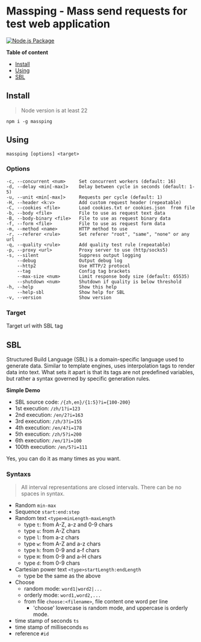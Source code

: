 # Massping - Mass send requests for test web application
[![Node.js Package](https://github.com/mokafish/massping/actions/workflows/npm-publish.yml/badge.svg)](https://github.com/mokafish/massping/actions/workflows/npm-publish.yml)

**Table of content**
 - [Install](#Install)
 - [Using](#Using)
 - [SBL](#SBL)

## Install

> Node version is at least 22

```shell
npm i -g massping
```

## Using

```
massping [options] <target>
```

### Options

```
-c, --concurrent <num>     Set concurrent workers (default: 16)
-d, --delay <min[-max]>    Delay between cycle in seconds (default: 1-5)
-u, --unit <min[-max]>     Requests per cycle (default: 1)
-H, --header <k:v>         Add custom request header (repeatable)
-C, --cookies <file>       Load cookies.txt or cookies.json  from file
-b, --body <file>          File to use as request text data
-B, --body-binary <file>   File to use as request binary data
-f, --form <file>          File to use as request form data
-m, --method <name>        HTTP method to use 
-r, --referer <rule>       Set referer "root", "same", "none" or any url
-q, --quality <rule>       Add quality test rule (repeatable)
-p, --proxy <url>          Proxy server to use (http/socks5)
-s, --silent               Suppress output logging
    --debug                Output debug log
    --http2                Use HTTP/2 protocol
    --tag                  Config tag brackets
    --max-size <num>       Limit response body size (default: 65535)
    --shutdown <num>       Shutdown if quality is below threshold
-h, --help                 Show this help
    --help-sbl             Show help for SBL
-v, --version              Show version
```

### Target
Target url with SBL tag

## SBL
Structured Build Language (SBL) is a domain-specific language used to generate data. Similar to template engines, uses interpolation tags to render data into text. What sets it apart is that its tags are not predefined variables, but rather a syntax governed by specific generation rules.

**Simple Demo**
* SBL source code:  `/{zh,en}/{1:5}?i={100-200}`
* 1st execution: `/zh/1?i=123`
* 2nd execution: `/en/2?i=163`
* 3rd execution: `/zh/3?i=155`
* 4th execution: `/en/4?i=178`
* 5th execution: `/zh/5?i=200`
* 6th execution: `/en/1?i=100`
* 100th execution: `/en/5?i=111`

Yes, you can do it as many times as you want.

### Syntaxs

>All interval representations are closed intervals.
>There can be no spaces in syntax.

- Random `min-max`
- Sequence `start:end:step`
- Random text `<type>minLength-maxLength`
    - type `t`: from A-Z, a-z and 0-9 chars
    - type `u`: from A-Z chars
    - type `l`: from a-z chars
    - type `w`: from A-Z and a-z chars
    - type `h`: from 0-9 and a-f chars
    - type `H`: from 0-9 and a-H chars
    - type `d`: from 0-9 chars
- Cartesian power text `<type>startLength:endLength` 
    - type be the same as the above
- Choose
    - random mode: `word1|word2|...`
    - orderly mode: `word1,word2,...`
    - from file `choose:<filename>`, file content one word per line
        - 'choose' lowercase is random mode, and uppercase is orderly mode.
- time stamp of seconds `ts`
- time stamp of milliseconds `ms`
- reference `#id`


